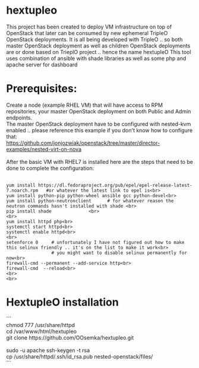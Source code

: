 # hextupleo
This project has been created to deploy VM infrastructure on top of OpenStack that later can be consumed by new ephemeral TripleO OpenStack deployments.
It is all being developed with TripleO .. so both master OpenStack deployment as well as children OpenStack deployments are or done based on TrieplO project .. hence the name hextupleO
This tool uses combination of ansible with shade libraries as well as some php and apache server for dashboard


<h1>Prerequisites:</h1>

Create a node (example RHEL VM) that will have access to RPM repositories, your master OpenStack deployment on both Public and Admin endpoints. <br>
The master OpenStack deployment have to be configured with nested-kvm enabled .. please reference this example if you don't know how to configure that:<br>
https://github.com/jonjozwiak/openstack/tree/master/director-examples/nested-virt-on-nova<br>
<br>
After the basic VM with RHEL7 is installed here are the steps that need to be done to complete the configuration:<br>
<br>
```
yum install https://dl.fedoraproject.org/pub/epel/epel-release-latest-7.noarch.rpm   #or whatever the latest link to epel is<br>
yum install python-pip python-wheel ansible gcc python-devel<br>
yum install python-neutronclient      # for whatever reason the neutron commands hasn't installed with shade <br>
pip install shade              <br>
<br>
yum install httpd php<br>
systemctl start httpd<br>
systemctl enable httpd<br>
<br>
setenforce 0     # unfortunately I have not figured out how to make this selinux friendly .. it's on the list to make it work<br>
                 # you might want to disable selinux permanently for now<br>
firewall-cmd --permanent --add-service http<br>
firewall-cmd  --reload<br>
<br>
<br>
```
<h1> HextupleO installation </h1>
```
 <br>
chmod 777 /usr/share/httpd  <br>
cd /var/www/html/hextupleo<br>
git clone https://github.com/OOsemka/hextupleo.git<br>
<br>
sudo -u apache ssh-keygen -t rsa<br>
cp /usr/share/httpd/.ssh/id_rsa.pub nested-openstack/files/<br>
```

